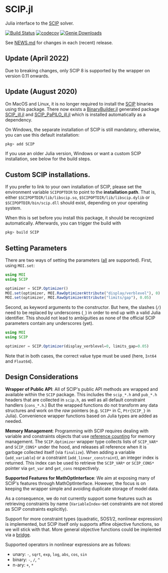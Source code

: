 # SCIP.jl

Julia interface to the [SCIP](http://scipopt.org) solver.

[![Build Status](https://github.com/scipopt/SCIP.jl/workflows/CI/badge.svg?branch=master)](https://github.com/scipopt/SCIP.jl/actions?query=workflow%3ACI)
[![codecov](https://codecov.io/gh/scipopt/SCIP.jl/branch/master/graph/badge.svg)](https://codecov.io/gh/scipopt/SCIP.jl)
[![Genie Downloads](https://shields.io/endpoint?url=https://pkgs.genieframework.com/api/v1/badge/SCIP)](https://pkgs.genieframework.com?packages=SCIP)

See [NEWS.md](https://github.com/SCIP-Interfaces/SCIP.jl/blob/master/NEWS.md) for changes in each (recent) release.

## Update (April 2022)

Due to breaking changes, only SCIP 8 is supported by the wrapper on version 0.11 onwards.

## Update (August 2020)

On MacOS and Linux, it is no longer required to install the [SCIP](https://scipopt.org/) binaries using this package. There now exists a
[BinaryBuilder.jl](https://github.com/JuliaPackaging/BinaryBuilder.jl) generated
package [SCIP_jll.jl](https://github.com/JuliaBinaryWrappers/SCIP_jll.jl) and
[SCIP_PaPILO_jll.jl](https://github.com/JuliaBinaryWrappers/SCIP_PaPILO_jll.jl) which
is installed automatically as a dependency.

On Windows, the separate installation of SCIP is still mandatory, otherwise,
you can use this default installation:

```julia
pkg> add SCIP
```

If you use an older Julia version, Windows or want a custom SCIP installation, see below for the build steps.

## Custom SCIP installations.

If you prefer to link to your own installation of SCIP, please set the
environment variable `SCIPOPTDIR` to point to the **installation path**. That
is, either `$SCIPOPTDIR/lib/libscip.so`, `$SCIPOPTDIR/lib/libscip.dylib` or
`$SCIPOPTDIR/bin/scip.dll` should exist, depending on your operating system.

When this is set before you install this package, it should be recognized
automatically. Afterwards, you can trigger the build with

```julia
pkg> build SCIP
```

## Setting Parameters

There are two ways of setting the parameters
([all](https://scip.zib.de/doc-8.0.0/html/PARAMETERS.php) are supported). First,
using `MOI.set`:

```julia
using MOI
using SCIP

optimizer = SCIP.Optimizer()
MOI.set(optimizer, MOI.RawOptimizerAttribute("display/verblevel"), 0)
MOI.set(optimizer, MOI.RawOptimizerAttribute("limits/gap"), 0.05)
```

Second, as keyword arguments to the constructor. But here, the slashes (`/`)
need to be replaced by underscores (`_`) in order to end up with a valid Julia
identifier. This should not lead to ambiguities as none of the official SCIP
parameters contain any underscores (yet).

```julia
using MOI
using SCIP

optimizer = SCIP.Optimizer(display_verblevel=0, limits_gap=0.05)
```

Note that in both cases, the correct value type must be used
(here, `Int64` and `Float64`).

## Design Considerations

**Wrapper of Public API**: All of SCIP's public API methods are wrapped and
available within the `SCIP` package. This includes the `scip_*.h` and `pub_*.h`
headers that are collected in `scip.h`, as well as all default constraint
handlers (`cons_*.h`.) But the wrapped functions do not transform any data
structures and work on the *raw* pointers (e.g. `SCIP*` in C, `Ptr{SCIP_}` in
Julia). Convenience wrapper functions based on Julia types are added as needed.

**Memory Management**: Programming with SCIP requires dealing with variable and
constraints objects that use [reference
counting](https://scip.zib.de/doc-8.0.0/html/OBJ.php) for memory management.
The `SCIP.Optimizer` wrapper type collects lists of `SCIP_VAR*`
and `SCIP_CONS*` under the hood, and releases all reference when it is garbage
collected itself (via `finalize`).
When adding a variable (`add_variable`) or a constraint (`add_linear_constraint`),
an integer index is returned.
This index can be used to retrieve the `SCIP_VAR*` or `SCIP_CONS*`
pointer via `get_var` and `get_cons` respectively.

**Supported Features for MathOptInterface**: We aim at exposing many of SCIP's
features through MathOptInterface. However, the focus is on keeping the wrapper
simple and avoiding duplicate storage of model data.

As a consequence, we do not currently support some features such as retrieving
constraints by name (`VariableIndex`-set constraints are not stored as SCIP
constraints explicitly).

Support for more constraint types (quadratic, SOS1/2, nonlinear expression)
is implemented, but SCIP itself only supports affine objective functions, so we
will stick with that. More general objective functions could be implented via a
[bridge](https://github.com/JuliaOpt/MathOptInterface.jl/issues/529).

Supported operators in nonlinear expressions are as follows:

- unary: `-`, `sqrt`, `exp`, `log`, `abs`, `cos`, `sin`
- binary: `-`, `/`, `^`
- n-ary: `+`, `*`
